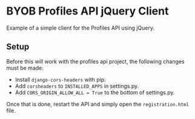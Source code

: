 # BYOB Profiles API jQuery Client

Example of a simple client for the Profiles API using jQuery.

## Setup

Before this will work with the profiles api project, the following changes must be made:

 - Install `django-cors-headers` with pip.
 - Add `corsheaders` to `INSTALLED_APPS` in settings.py.
 - Add `CORS_ORIGIN_ALLOW_ALL = True` to the bottom of settings.py.

Once that is done, restart the API and simply open the `registration.html` file.
